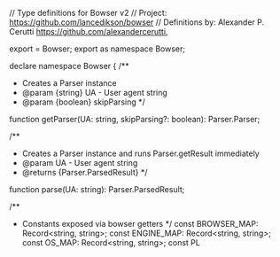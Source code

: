 // Type definitions for Bowser v2
// Project: https://github.com/lancedikson/bowser
// Definitions by: Alexander P. Cerutti <https://github.com/alexandercerutti>,

export = Bowser;
export as namespace Bowser;

declare namespace Bowser {
  /**
   * Creates a Parser instance
   * @param {string} UA - User agent string
   * @param {boolean} skipParsing
   */

  function getParser(UA: string, skipParsing?: boolean): Parser.Parser;

  /**
   * Creates a Parser instance and runs Parser.getResult immediately
   * @param UA - User agent string
   * @returns {Parser.ParsedResult}
   */

  function parse(UA: string): Parser.ParsedResult;

  /**
   * Constants exposed via bowser getters
   */
  const BROWSER_MAP: Record<string, string>;
  const ENGINE_MAP: Record<string, string>;
  const OS_MAP: Record<string, string>;
  const PL